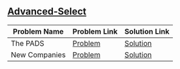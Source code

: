 ## [Advanced-Select](https://www.hackerrank.com/domains/sql/advanced-select)

Problem Name|Problem Link|Solution Link
---|---|---
The PADS|[Problem](https://www.hackerrank.com/challenges/the-pads/problem)|[Solution](/the-pads.sql)
New Companies|[Problem](https://www.hackerrank.com/challenges/the-company/problem)|[Solution](https://github.com/ank47197/Hackerrank/blob/master/SQL/Advanced-Select/New_Companies.sql)

